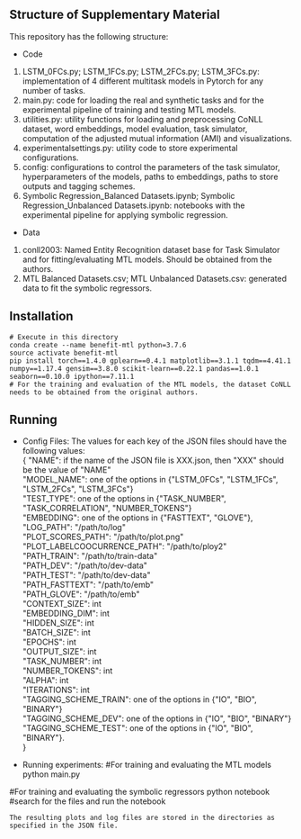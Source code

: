 ## Structure of Supplementary Material
This repository has the following structure:

* Code
1. LSTM_0FCs.py; LSTM_1FCs.py; LSTM_2FCs.py; LSTM_3FCs.py: implementation of 4 different multitask models in Pytorch for any number of tasks. 
2. main.py: code for loading the real and synthetic tasks and for the experimental pipeline of training and testing MTL models.
3. utilities.py: utility functions for loading and preprocessing CoNLL dataset, word embeddings, model evaluation, task simulator, computation of the adjusted mutual information (AMI) and visualizations. 
4. experimentalsettings.py: utility code to store experimental configurations.
5. config: configurations to control the parameters of the task simulator, hyperparameters of the models, paths to embeddings, paths to store outputs and tagging schemes. 
6. Symbolic Regression_Balanced Datasets.ipynb; Symbolic Regression_Unbalanced Datasets.ipynb: notebooks with the experimental pipeline for applying symbolic regression. 

* Data
1. conll2003: Named Entity Recognition dataset base for Task Simulator and for fitting/evaluating MTL models. Should be obtained from the authors.
2. MTL Balanced Datasets.csv; MTL Unbalanced Datasets.csv: generated data to fit the symbolic regressors.

## Installation
```
# Execute in this directory
conda create --name benefit-mtl python=3.7.6
source activate benefit-mtl
pip install torch==1.4.0 gplearn==0.4.1 matplotlib==3.1.1 tqdm==4.41.1 numpy==1.17.4 gensim==3.8.0 scikit-learn==0.22.1 pandas==1.0.1 seaborn==0.10.0 ipython==7.11.1
# For the training and evaluation of the MTL models, the dataset CoNLL needs to be obtained from the original authors.
``` 

## Running

* Config Files:
The values for each key of the JSON files should have the following values: \
{
	"NAME": if the name of the JSON file is XXX.json, then "XXX"  should be the value of "NAME" \
	"MODEL_NAME": one of the options in {"LSTM_0FCs", "LSTM_1FCs", "LSTM_2FCs", "LSTM_3FCs"} \
	"TEST_TYPE": one of the options in {"TASK_NUMBER", "TASK_CORRELATION", "NUMBER_TOKENS"} \
	"EMBEDDING": one of the options in {"FASTTEXT", "GLOVE"},
	"LOG_PATH": "/path/to/log" \
	"PLOT_SCORES_PATH": "/path/to/plot.png" \
	"PLOT_LABELCOOCURRENCE_PATH": "/path/to/ploy2" \
	"PATH_TRAIN": "/path/to/train-data" \
	"PATH_DEV": "/path/to/dev-data" \
	"PATH_TEST": "/path/to/dev-data" \
	"PATH_FASTTEXT": "/path/to/emb" \
	"PATH_GLOVE": "/path/to/emb" \
	"CONTEXT_SIZE": int \
	"EMBEDDING_DIM": int \
	"HIDDEN_SIZE": int \
	"BATCH_SIZE": int \
	"EPOCHS": int \
	"OUTPUT_SIZE": int \
	"TASK_NUMBER": int \
	"NUMBER_TOKENS": int \
	"ALPHA": int \
	"ITERATIONS": int \
	"TAGGING_SCHEME_TRAIN": one of the options in {"IO", "BIO", "BINARY"} \
	"TAGGING_SCHEME_DEV": one of the options in {"IO", "BIO", "BINARY"} \
	"TAGGING_SCHEME_TEST": one of the options in {"IO", "BIO", "BINARY"}.	
}


* Running experiments:
#For training and evaluating the MTL models
python main.py

#For training and evaluating the symbolic regressors
python notebook
#search for the files and run the notebook

```
The resulting plots and log files are stored in the directories as specified in the JSON file. 
